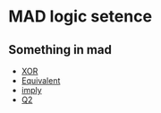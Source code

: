 # MAD logic setence
## Something in mad
- [XOR](#XOR.py)
- [Equivalent](#tuongduong.py)
- [imply](#keotheo.py)
- [Q2](#Q2.py)
